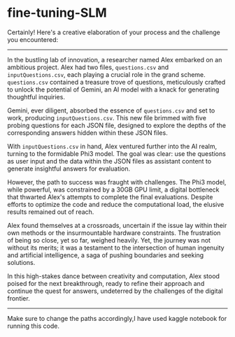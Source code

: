 # fine-tuning-SLM

Certainly! Here's a creative elaboration of your process and the challenge you encountered:

---

In the bustling lab of innovation, a researcher named Alex embarked on an ambitious project. Alex had two files, `questions.csv` and `inputQuestions.csv`, each playing a crucial role in the grand scheme. `questions.csv` contained a treasure trove of questions, meticulously crafted to unlock the potential of Gemini, an AI model with a knack for generating thoughtful inquiries.

Gemini, ever diligent, absorbed the essence of `questions.csv` and set to work, producing `inputQuestions.csv`. This new file brimmed with five probing questions for each JSON file, designed to explore the depths of the corresponding answers hidden within these JSON files.

With `inputQuestions.csv` in hand, Alex ventured further into the AI realm, turning to the formidable Phi3 model. The goal was clear: use the questions as user input and the data within the JSON files as assistant content to generate insightful answers for evaluation.

However, the path to success was fraught with challenges. The Phi3 model, while powerful, was constrained by a 30GB GPU limit, a digital bottleneck that thwarted Alex's attempts to complete the final evaluations. Despite efforts to optimize the code and reduce the computational load, the elusive results remained out of reach.

Alex found themselves at a crossroads, uncertain if the issue lay within their own methods or the insurmountable hardware constraints. The frustration of being so close, yet so far, weighed heavily. Yet, the journey was not without its merits; it was a testament to the intersection of human ingenuity and artificial intelligence, a saga of pushing boundaries and seeking solutions.

In this high-stakes dance between creativity and computation, Alex stood poised for the next breakthrough, ready to refine their approach and continue the quest for answers, undeterred by the challenges of the digital frontier.

---
Make sure to change the paths accordingly,I have used kaggle notebook for running this code.
